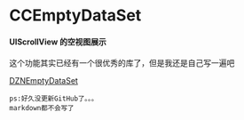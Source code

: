 # CCEmptyDataSet


#### UIScrollView 的空视图展示

这个功能其实已经有一个很优秀的库了，但是我还是自己写一遍吧

[DZNEmptyDataSet](https://github.com/dzenbot/DZNEmptyDataSet/tree/master/DZNEmptyDataSet)




`ps:好久没更新GitHub了。。。  `  
    `markdown都不会写了`
